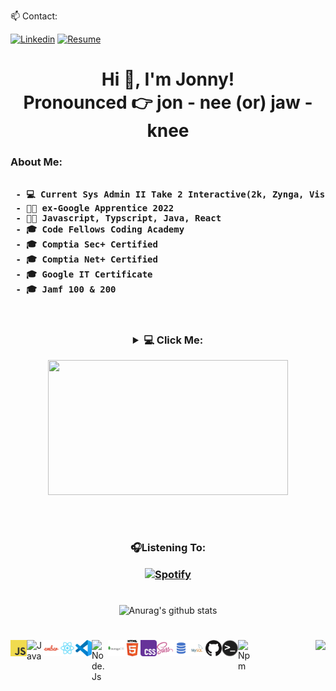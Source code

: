 <!--

## Complete list of github markdown emoji markup
https://gist.github.com/rxaviers/7360908

## technologies Icons 
https://simpleicons.org/

-->

<!-- intro  -->
📫 Contact: 

[![Linkedin](https://img.shields.io/badge/LinkedIn-blue?logo=Linkedin&logoColor=blue&labelColor=white)](https://www.linkedin.com/in/jonnyleealas/)
[![Resume](https://img.shields.io/badge/Resume-red?logo=Google&logoColor=blue&labelColor=white)](https://docs.google.com/document/d/1cMxd7rDfAk6FPf1cL5yVHLxSC1r6yRTfhcyYXPUgtsY/view)
<h1 align='center'><strong>Hi 👋, I'm Jonny!</strong><br>Pronounced 👉 jon - nee (or) jaw - knee</h1>



<h3>About Me:</h3>


<pre>
<b>
 - 💻 Current Sys Admin II Take 2 Interactive(2k, Zynga, Visual Concepts, Ghost Story, Rockstar)
 - 👨‍🎓 ex-Google Apprentice 2022
 - 👨‍💻 Javascript, Typscript, Java, React
 - 🎓 Code Fellows Coding Academy 
 - 🎓 Comptia Sec+ Certified 
 - 🎓 Comptia Net+ Certified  
 - 🎓 Google IT Certificate
 - 🎓 Jamf 100 & 200
</b>
</pre>

#

<!-- try apps  -->
<h3 align="center">
<details>
  
<summary>💻 Click Me:</summary>
   
[![Linkedin](https://img.shields.io/badge/ChatApp-blue?logo=heroku&logoColor=orange&labelColor=purple)](https://chatter-ball-z.herokuapp.com/)[![Linkedin](https://img.shields.io/badge/PitchFinder-blue?logo=heroku&logoColor=orange&labelColor=purple)](https://pitchfinder.herokuapp.com/)[![Linkedin](https://img.shields.io/badge/SlipUp-blue?logo=npm&logoColor=orange&labelColor=purple)](https://www.npmjs.com/package/codefellows-slipup)[![Linkedin](https://img.shields.io/badge/PirateAdventure-blue?logo=npm&logoColor=orange&labelColor=purple)](https://pirate-adventure.surge.sh/)

</details> 
</h3>

<!-- tech nerd gif -->
<div align="center">

[<img src="https://user-images.githubusercontent.com/63610026/182049998-75b389ab-4f1d-408a-b0c7-262c80641a4b.gif" width="384px" height="216px" />][linkedin]
</div>

</br>

#
<!-- spotify -->
<h3 align="center"> <p>🎧Listening To: </p>
  
[![Spotify](https://novatorem-ecru-seven.vercel.app/api/spotify)](https://open.spotify.com/user/isiah56?si=4oh8scG7TtG_oZ9cB4P7oQ
)
  
</h3>

#
  
<!-- github stats -->
<div align="center">
  
![Anurag's github stats](https://github-readme-stats-lac-mu.vercel.app/api?username=jonnyleealas&count_private=true&show_icons=true&theme=cobalt)

</div>
  
#

<!-- tools icons -->
<div>
<div>
  
[<img align="left" alt="JavaScript" width="26px" src="https://raw.githubusercontent.com/github/explore/80688e429a7d4ef2fca1e82350fe8e3517d3494d/topics/javascript/javascript.png" />][linkedin]
[<img align="left" alt="Java" width="26px" src="https://cdn.jsdelivr.net/npm/simple-icons@v5/icons/java.svg" />][linkedin]
[<img align="left" alt="JavaScript" width="26px" src="https://raw.githubusercontent.com/github/explore/80688e429a7d4ef2fca1e82350fe8e3517d3494d/topics/ember/ember.png" />][linkedin]
[<img align="left" alt="React" width="26px" src="https://raw.githubusercontent.com/github/explore/80688e429a7d4ef2fca1e82350fe8e3517d3494d/topics/react/react.png" />][linkedin]
[<img align="left" alt="Visual Studio Code" width="26px" src="https://raw.githubusercontent.com/github/explore/80688e429a7d4ef2fca1e82350fe8e3517d3494d/topics/visual-studio-code/visual-studio-code.png" />][linkedin]
<!-- <img align="left" alt="Node.js" width="26px" src="https://raw.githubusercontent.com/github/explore/80688e429a7d4ef2fca1e82350fe8e3517d3494d/topics/nodejs/nodejs.png" /> -->
[<img align="left" alt="Node.Js" width="26px" src="https://cdn.jsdelivr.net/npm/simple-icons@v5/icons/nodedotjs.svg" />][linkedin]
[<img align="left" alt="MongoDB" width="26px" src="https://raw.githubusercontent.com/github/explore/80688e429a7d4ef2fca1e82350fe8e3517d3494d/topics/mongodb/mongodb.png" />][linkedin]
[<img align="left" alt="HTML5" width="26px" src="https://raw.githubusercontent.com/github/explore/80688e429a7d4ef2fca1e82350fe8e3517d3494d/topics/html/html.png" />][linkedin]
[<img align="left" alt="CSS3" width="26px" src="https://raw.githubusercontent.com/github/explore/80688e429a7d4ef2fca1e82350fe8e3517d3494d/topics/css/css.png" />][linkedin]
[<img align="left" alt="Sass" width="26px" src="https://raw.githubusercontent.com/github/explore/80688e429a7d4ef2fca1e82350fe8e3517d3494d/topics/sass/sass.png" />][linkedin]
[<img align="left" alt="SQL" width="26px" src="https://raw.githubusercontent.com/github/explore/80688e429a7d4ef2fca1e82350fe8e3517d3494d/topics/sql/sql.png" />][linkedin]
[<img align="left" alt="MySQL" width="26px" src="https://raw.githubusercontent.com/github/explore/80688e429a7d4ef2fca1e82350fe8e3517d3494d/topics/mysql/mysql.png" />][linkedin]
[<img align="left" alt="GitHub" width="26px" src="https://raw.githubusercontent.com/github/explore/78df643247d429f6cc873026c0622819ad797942/topics/github/github.png" />][linkedin]
[<img align="left" alt="Terminal" width="26px" src="https://raw.githubusercontent.com/github/explore/80688e429a7d4ef2fca1e82350fe8e3517d3494d/topics/terminal/terminal.png" />][linkedin]
[<img align="left" alt="Npm" width="26px" src="https://cdn.jsdelivr.net/npm/simple-icons@v5/icons/npm.svg" />][linkedin]
</div>

<!-- profile views -->
<div align="right">
<a href="https://github.com/antonkomarev/github-profile-views-counter">
    <img src="https://komarev.com/ghpvc/?username=jonnyleealas">
</a>
</div>
</div>

#


[linkedin]: https://www.linkedin.com/in/jonnyleealas


